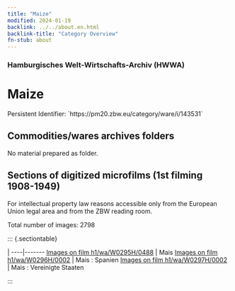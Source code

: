 ```yaml
---
title: "Maize"
modified: 2024-01-19
backlink: ../../about.en.html
backlink-title: "Category Overview"
fn-stub: about
---
```


### Hamburgisches Welt-Wirtschafts-Archiv (HWWA)

# Maize

<div class="hint">Persistent Identifier: `https://pm20.zbw.eu/category/ware/i/143531`</div>







## Commodities/wares archives folders





No material prepared as folder.



<a id="filmsections" />

## Sections of digitized microfilms (1st filming 1908-1949)

<p>For intellectual property law reasons accessible only from the European Union legal area and from the ZBW reading room.</p>



<p>Total number of images: 2798</p>




::: {.sectiontable}

 | 
----|-------
<a class="btn" href="https://pm20.zbw.eu/film/h1/wa/W0295H/0488" rel="nofollow">Images on film h1/wa/W0295H/0488</a> | Mais
<a class="btn" href="https://pm20.zbw.eu/film/h1/wa/W0296H/0002" rel="nofollow">Images on film h1/wa/W0296H/0002</a> | Mais : Spanien
<a class="btn" href="https://pm20.zbw.eu/film/h1/wa/W0297H/0002" rel="nofollow">Images on film h1/wa/W0297H/0002</a> | Mais : Vereinigte Staaten


:::
















